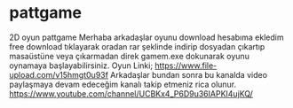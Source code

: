 # pattgame
2D oyun pattgame
Merhaba arkadaşlar oyunu download hesabıma ekledim  free download tıklayarak oradan rar şeklinde indirip dosyadan çıkartıp masaüstüne veya çıkarmadan direk gamem.exe  dokunarak oyunu oynamaya başlayabilirsiniz.
Oyun Linki;
https://www.file-upload.com/v15hmgt0u93f
Arkadaşlar bundan sonra bu kanalda video paylaşmaya devam edeceğim kanalı takip etmeniz rica olunur.
https://www.youtube.com/channel/UCBKx4_P6D9u36IAPKI4ujKQ/

